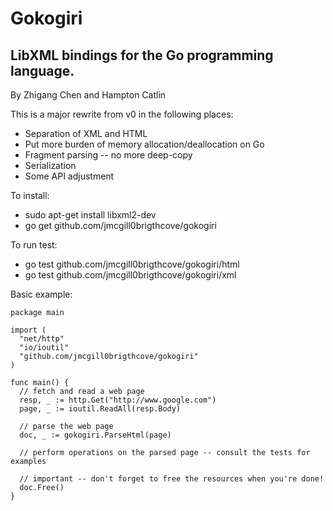 Gokogiri
========
LibXML bindings for the Go programming language.
------------------------------------------------
By Zhigang Chen and Hampton Catlin


This is a major rewrite from v0 in the following places:

- Separation of XML and HTML
- Put more burden of memory allocation/deallocation on Go
- Fragment parsing -- no more deep-copy
- Serialization
- Some API adjustment

To install:

- sudo apt-get install libxml2-dev
- go get github.com/jmcgill0brigthcove/gokogiri

To run test:

- go test github.com/jmcgill0brigthcove/gokogiri/html
- go test github.com/jmcgill0brigthcove/gokogiri/xml

Basic example:

    package main

    import (
      "net/http"
      "io/ioutil"
      "github.com/jmcgill0brigthcove/gokogiri"
    )

    func main() {
      // fetch and read a web page
      resp, _ := http.Get("http://www.google.com")
      page, _ := ioutil.ReadAll(resp.Body)

      // parse the web page
      doc, _ := gokogiri.ParseHtml(page)

      // perform operations on the parsed page -- consult the tests for examples

      // important -- don't forget to free the resources when you're done!
      doc.Free()
    }